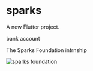 # sparks

A new Flutter project.

bank account 

The Sparks Foundation intrnship


![sparks foundation](https://user-images.githubusercontent.com/100779215/173343463-5993ad56-3e19-4381-94fe-b77d289e3e76.png)

